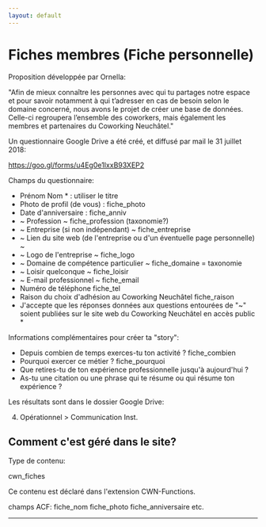 ```yaml
---
layout: default
---
```


# Fiches membres (Fiche personnelle)

Proposition développée par Ornella:

"Afin de mieux connaître les personnes avec qui tu partages notre espace et pour savoir notamment à qui t’adresser en cas de besoin selon le domaine concerné, nous avons le projet de créer une base de données. Celle-ci regroupera l’ensemble des coworkers, mais également les membres et partenaires du Coworking Neuchâtel."

Un questionnaire Google Drive a été créé, et diffusé par mail le 31 juillet 2018:

https://goo.gl/forms/u4Eg0e1IxxB93XEP2 

Champs du questionnaire:

- Prénom Nom * : utiliser le titre
- Photo de profil (de vous) : fiche_photo
- Date d'anniversaire : fiche_anniv
- ~ Profession ~ fiche_profession (taxonomie?)
- ~ Entreprise (si non indépendant) ~ fiche_entreprise
- ~ Lien du site web (de l'entreprise ou d'un éventuelle page personnelle) ~
- ~ Logo de l'entreprise ~ fiche_logo
- ~ Domaine de compétence particulier ~ fiche_domaine = taxonomie
- ~ Loisir quelconque ~ fiche_loisir
- ~ E-mail professionnel ~ fiche_email
- Numéro de téléphone fiche_tel
- Raison du choix d'adhésion au Coworking Neuchâtel fiche_raison
- J'accepte que les réponses données aux questions entourées de "~" soient publiées sur le site web du Coworking Neuchâtel en accès public *

Informations complémentaires pour créer ta "story":

- Depuis combien de temps exerces-tu ton activité ? fiche_combien
- Pourquoi exercer ce métier ? fiche_pourquoi
- Que retires-tu de ton expérience professionnelle jusqu'à aujourd'hui ?
- As-tu une citation ou une phrase qui te résume ou qui résume ton expérience ?

Les résultats sont dans le dossier Google Drive:

4. Opérationnel > Communication Inst.

## Comment c'est géré dans le site?

Type de contenu:

cwn_fiches

Ce contenu est déclaré dans l'extension CWN-Functions.

champs ACF:
fiche_nom
fiche_photo
fiche_anniversaire
etc.



***



